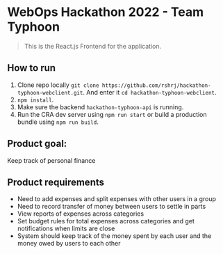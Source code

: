 # WebOps Hackathon 2022 - Team Typhoon

> This is the React.js Frontend for the application.

## How to run

1. Clone repo locally `git clone https://github.com/rshrj/hackathon-typhoon-webclient.git`. And enter it `cd hackathon-typhoon-webclient`.
2. `npm install`.
3. Make sure the backend `hackathon-typhoon-api` is running.
4. Run the CRA dev server using `npm run start` or build a production bundle using `npm run build`.

## Product goal:

Keep track of personal finance

## Product requirements

- Need to add expenses and split expenses with other users in a group
- Need to record transfer of money between users to settle in parts
- View reports of expenses across categories
- Set budget rules for total expenses across categories and get notifications when limits are close
- System should keep track of the money spent by each user and the money owed by users to each other
